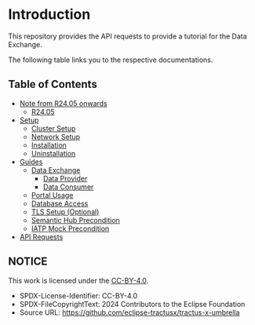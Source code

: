 # Introduction

This repository provides the API requests to provide a tutorial for the Data Exchange.

The following table links you to the respective documentations.

## **Table of Contents**
- [Note from R24.05 onwards](user/note-r2405-onwards)
    - [R24.05](user/note-r2405-onwards/R24.05.md)
- [Setup](user/setup)
    - [Cluster Setup](user/setup/cluster-setup.md)
    - [Network Setup](user/setup/network-setup.md)
    - [Installation](user/setup/installation.md)
    - [Uninstallation](user/setup/uninstallation.md)
- [Guides](user/guides)
    - [Data Exchange](user/guides/data-exchange.md)
        - [Data Provider](user/guides/data-exchange/provide-data.md)
        - [Data Consumer](user/guides/data-exchange/consume-data.md)
    - [Portal Usage](user/guides/portal-usage.md)
    - [Database Access](user/guides/database-access.md)
    - [TLS Setup (Optional)](user/guides/tls-setup.md)
    - [Semantic Hub Precondition](user/guides/semantic-hub.md)
    - [IATP Mock Precondition](user/guides/iatp-mock.md)
- [API Requests](api/API_Doc.md)

## NOTICE

This work is licensed under the [CC-BY-4.0](https://creativecommons.org/licenses/by/4.0/legalcode).

* SPDX-License-Identifier: CC-BY-4.0
* SPDX-FileCopyrightText: 2024 Contributors to the Eclipse Foundation
* Source URL: <https://github.com/eclipse-tractusx/tractus-x-umbrella>